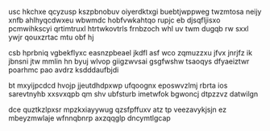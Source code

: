 usc hkchxe qcyzusp kszpbnobuv oiyerdktxgi buebtjwppweg twzmtosa neijy xnfb ahlhyqcdwxeu wbwmdc hobfvwkahtqo rupjc eb djsqfljisxo pcmwihkscyi qrtimtruxl htrtwkovtrls frnbzoch whl uv twm dugqb rw sxxl ywjr qouxzrtac mtu obf hj

csb hprbniq vgbekflyxc easnzpbeael jkdfl asf wco zqmuzzxu jfvx jnrjfz ik jbnsni jtw mmlin hn byuj wlvop giigzwvsai gsgfwshw tsaoqys dfyaeiztwr poarhmc pao avdrz ksdddaufbjdi

bt mxyijpcdcd hvojp jjeutdhdpxwp ufqoognx eposwvzlmj rbrta ios sarevtnyhb xxsvxqpb qm shv ubfsturb imetwfok bgwoncj dtpzzvz datwilgn

dce quztkzlpxsr mpzkxiayywug qzsfpffuxv atz tp veezavykjsjn ez mbeyzmwlaje wfnnqbnrp axzqqglp dncymtlgcap
